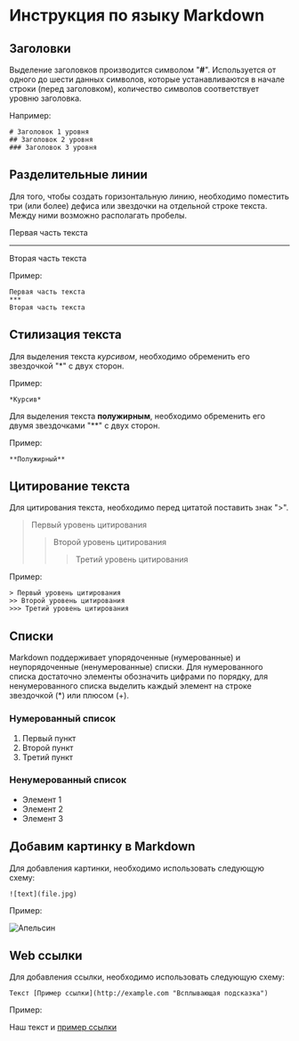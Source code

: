 # Инструкция по языку Markdown 

## Заголовки

Выделение заголовков производится символом "**#**". Используется от одного до шести данных символов, которые устанавливаются в начале строки (перед заголовком), количество символов соответствует уровню заголовка.

Например:

```
# Заголовок 1 уровня
## Заголовок 2 уровня 
### Заголовок 3 уровня
```

## Разделительные линии

Для того, чтобы создать горизонтальную линию, необходимо поместить три (или более) дефиса или звездочки на отдельной строке текста. Между ними возможно располагать пробелы.

Первая часть текста
***
Вторая часть текста

Пример: 
```
Первая часть текста
***
Вторая часть текста
```

## Стилизация текста 

Для выделения текста *курсивом*, необходимо обременить его звездочкой "*" с двух сторон.

Пример:

```
*Курсив*
```

Для выделения текста **полужирным**, необходимо обременить его двумя звездочками "**" с двух сторон.

Пример:

```
**Полужирный**
```

## Цитирование текста

Для цитирования текста, необходимо перед цитатой поставить знак ">". 

> Первый уровень цитирования
>> Второй уровень цитирования
>>> Третий уровень цитирования

Пример: 

```
> Первый уровень цитирования
>> Второй уровень цитирования
>>> Третий уровень цитирования
```

## Списки

Markdown поддерживает упорядоченные (нумерованные) и неупорядоченные (ненумерованные) списки. Для нумерованного списка достаточно элементы обозначить цифрами по порядку, для ненумерованного списка выделить каждый элемент на строке звездочкой (*) или плюсом (+). 

### Нумерованный список

1. Первый пункт
2. Второй пункт
3. Третий пункт

### Ненумерованный список
* Элемент 1
* Элемент 2
* Элемент 3

## Добавим картинку в Markdown

Для добавления картинки, необходимо использовать следующую схему:

```
![text](file.jpg)
```
Пример:

![Апельсин](orange.jpg)

## Web ссылки

Для добавления ссылки, необходимо использовать следующую схему:

```
Текст [Пример ссылки](http://example.com "Всплывающая подсказка")
```

Пример:

Наш текст и [пример ссылки](http://example.com "Всплывающая подсказка")